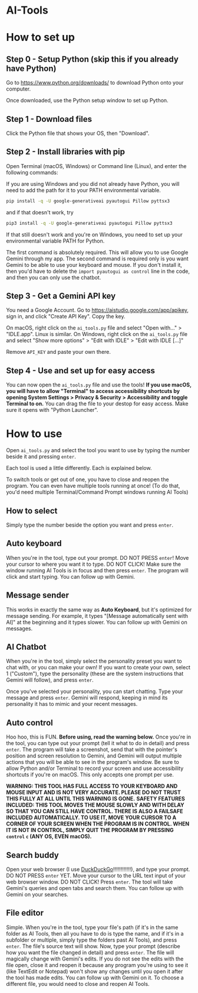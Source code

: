 # AI-Tools

# How to set up

## Step 0 - Setup Python (skip this if you already have Python)

Go to https://www.python.org/downloads/ to download Python onto your computer.

Once downloaded, use the Python setup window to set up Python.

## Step 1 - Download files

Click the Python file that shows your OS, then "Download".

## Step 2 - Install libraries with pip

Open Terminal (macOS, Windows) or Command line (Linux), and enter the following commands:

If you are using Windows and you did not already have Python, you will need to add the path for it to your PATH environmental variable.

```bash
pip install -q -U google-generativeai pyautogui Pillow pyttsx3
```

and if that doesn't work, try

```bash
pip3 install -q -U google-generativeai pyautogui Pillow pyttsx3
```

If that still doesn't work and you're on Windows, you need to set up your environmental variable PATH for Python.

The first command is absolutely required. This will allow you to use Google Gemini through my app. The second command is required only is you want Gemini to be able to use your keyboard and mouse. If you don't install it, then you'd have to delete the `import pyautogui as control` line in the code, and then you can only use the chatbot.

## Step 3 - Get a Gemini API key

You need a Google Account. Go to https://aistudio.google.com/app/apikey, sign in, and click "Create API Key". Copy the key.

On macOS, right click on the `ai_tools.py` file and select "Open with..." > "IDLE.app". Linux is similar.
On Windows, right click on the `ai_tools.py` file and select "Show more options" > "Edit with IDLE" > "Edit with IDLE [...]"

Remove `API_KEY` and paste your own there.

## Step 4 - Use and set up for easy access

You can now open the `ai_tools.py` file and use the tools! **If you use macOS, you will have to allow "Terminal" to access accessibility shortcuts by opening System Settings > Privacy & Security > Accessibility and toggle Terminal to on.** You can drag the file to your destop for easy access. Make sure it opens with "Python Launcher".


# How to use

Open `ai_tools.py` and select the tool you want to use by typing the number beside it and pressing `enter`.

Each tool is used a little differently. Each is explained below.

To switch tools or get out of one, you have to close and reopen the program. You can even have multiple tools running at once! (To do that, you'd need multiple Terminal/Command Prompt windows running AI Tools)

## How to select

Simply type the number beside the option you want and press `enter`.

## Auto keyboard

When you're in the tool, type out your prompt. DO NOT PRESS `enter`! Move your cursor to where you want it to type. DO NOT CLICK! Make sure the window running AI Tools is in focus and then press `enter`. The program will click and start typing. You can follow up with Gemini.

## Message sender

This works in exactly the same way as **Auto Keyboard**, but it's optimized for message sending. For example, it types "[Message automatically sent with AI]" at the beginning and it types slower. You can follow up with Gemini on messages.

## AI Chatbot

When you're in the tool, simply select the personality preset you want to chat with, or you can make your own! If you want to create your own, select 1 ("Custom"), type the personality (these are the system instructions that Gemini will follow), and press `enter`.

Once you've selected your personality, you can start chatting. Type your message and press `enter`. Gemini will respond, keeping in mind its personality it has to mimic and your recent messages.

## Auto control

Hoo hoo, this is FUN. **Before using, read the warning below.** Once you're in the tool, you can type out your prompt (tell it what to do in detail) and press `enter`. The program will take a screenshot, send that with the pointer's position and screen resolution to Gemini, and Gemini will output multiple actions that you will be able to see in the program's window. Be sure to allow Python and/or Terminal to record your screen and use accessibility shortcuts if you're on macOS. This only accepts one prompt per use.

**WARNING: THIS TOOL HAS FULL ACCESS TO YOUR KEYBOARD AND MOUSE INPUT AND IS NOT VERY ACCURATE. PLEASE DO NOT TRUST THIS FULLY AT ALL UNTIL THIS WARNING IS GONE.**
**SAFETY FEATURES INCLUDED: THIS TOOL MOVES THE MOUSE SLOWLY AND WITH DELAY SO THAT YOU CAN STILL HAVE CONTROL. THERE IS ALSO A FAILSAFE INCLUDED AUTOMATICALLY. TO USE IT, MOVE YOUR CURSOR TO A CORNER OF YOUR SCREEN WHEN THE PROGRAM IS IN CONTROL. WHEN IT IS NOT IN CONTROL, SIMPLY QUIT THE PROGRAM BY PRESSING `control` `c` (ANY OS, EVEN macOS).**

## Search buddy

Open your web browser (I use [DuckDuckGo](https://duckduckgo.com/app/devices)!!!!!!!!!!!!), and type your prompt. DO NOT PRESS `enter` YET. Move your cursor to the URL text input of your web browser window. DO NOT CLICK! Press `enter`. The tool will take Gemini's queries and open tabs and search them. You can follow up with Gemini on your searches.

## File editor

Simple. When you're in the tool, type your file's path (if it's in the same folder as AI Tools, then all you have to do is type the name, and if it's in a subfolder or multiple, simply type the folders past AI Tools), and press `enter`. The file's source text will show. Now, type your prompt (describe how you want the file changed in detail) and press `enter`. The file will magically change with Gemini's edits. If you do not see the edits with the file open, close it and reopen it because any program you're using to see it (like TextEdit or Notepad) won't show any changes until you open it after the tool has made edits. You can follow up with Gemini on it. To choose a different file, you would need to close and reopen AI Tools.
